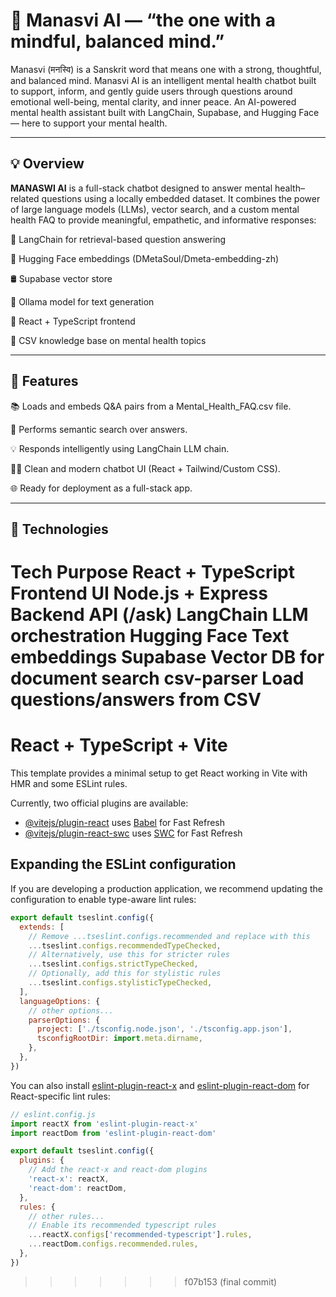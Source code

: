 # 🧠 Manasvi AI — “the one with a mindful, balanced mind.”

Manasvi (मनस्वि) is a Sanskrit word that means one with a strong, thoughtful, and balanced mind.
Manasvi AI is an intelligent mental health chatbot built to support, inform, and gently guide users through questions around emotional well-being, mental clarity, and inner peace.
 An AI-powered mental health assistant built with LangChain, Supabase, and Hugging Face — here to support your mental health.

---

## 💡 Overview

**MANASWI AI** is a full-stack chatbot designed to answer mental health–related questions using a locally embedded dataset. It combines the power of large language models (LLMs), vector search, and a custom mental health FAQ to provide meaningful, empathetic, and informative responses: 

🧾 LangChain for retrieval-based question answering

🤗 Hugging Face embeddings (DMetaSoul/Dmeta-embedding-zh)

🛢️ Supabase vector store 

🤖  Ollama model for text generation

💬 React + TypeScript frontend

📄 CSV knowledge base on mental health topics

---

## 🚀 Features

📚 Loads and embeds Q&A pairs from a Mental_Health_FAQ.csv file.

🔎 Performs semantic search over answers.

💡 Responds intelligently using LangChain LLM chain.

🧑‍💻 Clean and modern chatbot UI (React + Tailwind/Custom CSS).

🌐 Ready for deployment as a full-stack app.

---

## 🧩 Technologies

Tech	Purpose
React + TypeScript	Frontend UI
Node.js + Express	Backend API (/ask)
LangChain	LLM orchestration
Hugging Face	Text embeddings
Supabase	Vector DB for document search
csv-parser	Load questions/answers from CSV
=======
# React + TypeScript + Vite

This template provides a minimal setup to get React working in Vite with HMR and some ESLint rules.

Currently, two official plugins are available:

- [@vitejs/plugin-react](https://github.com/vitejs/vite-plugin-react/blob/main/packages/plugin-react) uses [Babel](https://babeljs.io/) for Fast Refresh
- [@vitejs/plugin-react-swc](https://github.com/vitejs/vite-plugin-react/blob/main/packages/plugin-react-swc) uses [SWC](https://swc.rs/) for Fast Refresh

## Expanding the ESLint configuration

If you are developing a production application, we recommend updating the configuration to enable type-aware lint rules:

```js
export default tseslint.config({
  extends: [
    // Remove ...tseslint.configs.recommended and replace with this
    ...tseslint.configs.recommendedTypeChecked,
    // Alternatively, use this for stricter rules
    ...tseslint.configs.strictTypeChecked,
    // Optionally, add this for stylistic rules
    ...tseslint.configs.stylisticTypeChecked,
  ],
  languageOptions: {
    // other options...
    parserOptions: {
      project: ['./tsconfig.node.json', './tsconfig.app.json'],
      tsconfigRootDir: import.meta.dirname,
    },
  },
})
```

You can also install [eslint-plugin-react-x](https://github.com/Rel1cx/eslint-react/tree/main/packages/plugins/eslint-plugin-react-x) and [eslint-plugin-react-dom](https://github.com/Rel1cx/eslint-react/tree/main/packages/plugins/eslint-plugin-react-dom) for React-specific lint rules:

```js
// eslint.config.js
import reactX from 'eslint-plugin-react-x'
import reactDom from 'eslint-plugin-react-dom'

export default tseslint.config({
  plugins: {
    // Add the react-x and react-dom plugins
    'react-x': reactX,
    'react-dom': reactDom,
  },
  rules: {
    // other rules...
    // Enable its recommended typescript rules
    ...reactX.configs['recommended-typescript'].rules,
    ...reactDom.configs.recommended.rules,
  },
})
```
>>>>>>> f07b153 (final commit)
